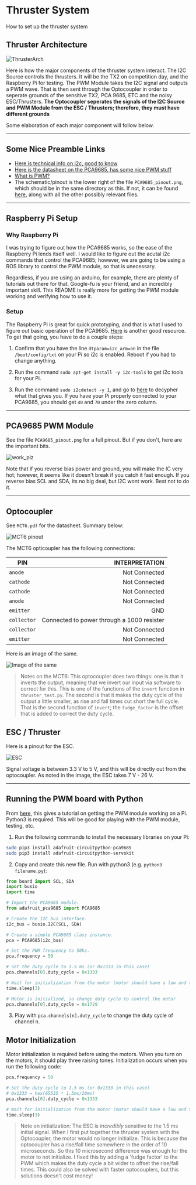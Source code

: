 # Thruster System

How to set up the thruster system

## Thruster Architecture

![ThrusterArch](images/ThrusterArchitecture.png)

Here is how the major components of the thruster system interact. The I2C Source controls the thrusters. It will be the TX2 on competition day, and the Raspberry Pi for testing. The PWM Module takes the I2C signal and outputs a PWM wave. That is then sent through the Optocoupler in order to seperate grounds of the sensitive TX2, PCA 9685, ETC and the noisy ESC/Thrusters. **The Optocoupler seperates the signals of the I2C Source and PWM Module from the ESC / Thrusters; therefore, they must have different grounds**

Some elaboration of each major component will follow below.

---

## Some Nice Preamble Links

* [Here is technical info on i2c, good to know](https://i2c.info)
* [Here is the datasheet on the PCA9685, has some nice PWM stuff](https://github.com/kotachang/UBCSubbots/blob/master/PWM/PCA9685.pdf)
* [What is PWM?](https://en.wikipedia.org/wiki/Pulse-width_modulation)
* The schematic/pinout is the lower right of the file `PCA9685_pinout.png`, which should be in the same directory as this. If not, it can be found [here](https://learn.adafruit.com/16-channel-pwm-servo-driver/downloads), along with all the other possibly relevant files.

---

## Raspberry Pi Setup

### Why Raspberry Pi

I was trying to figure out how the PCA9685 works, so the ease of the Raspberry Pi lends itself well. I would like to figure out the acutal i2c commands that control the PCA9685; however, we are going to be using a ROS library to control the PWM module, so that is unecessary.

Regardless, if you are using an arduino, for example, there are plenty of tutorials out there for that. Google-fu is your friend, and an incredibly important skill. This README is really more for getting the PWM module working and verifying how to use it.

### Setup

The Raspberry Pi is great for quick prototyping, and that is what I used to figure out basic operation of the PCA9685. [Here](https://pinout.xyz/pinout/i2c) is another good resource. To get that going, you have to do a couple steps:

1. Confirm that you have the line `dtparam=i2c_arm=on` in the file `/boot/config/txt` on your Pi so i2c is enabled. Reboot if you had to change anything.

2. Run the command `sudo apt-get install -y i2c-tools` to get i2c tools for your Pi.

3. Run the command `sudo i2cdetect -y 1`, and go to [here](https://man.cx/i2cdetect) to decypher what that gives you. If you have your Pi properly connected to your PCA9685, you should get `40` and `70` under the zero column.

---

## PCA9685 PWM Module

See the file `PCA9685_pinout.png` for a full pinout. But if you don't, here are the important bits.

![work_plz](images/pinout_irl.JPG)

Note that if you reverse bias power and ground, you will make the IC very hot; however, it seems like it doesn't break if you catch it fast enough. If you reverse bias SCL and SDA, its no big deal, but I2C wont work. Best not to do it.

---

## Optocoupler

See `MCT6.pdf` for the datasheet. Summary below:

![MCT6 pinout](images/MCT6.png)

The MCT6 opticoupler has the following connections:

| PIN |                      INTERPRETATION |
|-----|------------------------------------:|
| `anode`    |                       Not Connected |
| `cathode`  |                       Not Connected |
| `cathode`  |                       Not Connected |
| `anode`    |                       Not Connected |
| `emitter`  |                                 GND |
| `collector`|Connected to power through a 1000 resister |
| `collector`|                       Not Connected |
| `emitter`  |                       Not Connected |

Here is an image of the same.

![Image of the same](images/MCT6_IRL.JPG)

> Notes on the MCT6: This optocoupler does two things: one is that it inverts the output, meaning that we invert our input via software to correct for this. This is one of the functions of the `invert` function in `thruster_test.py`. The second is that it makes the duty cycle of the output a little smaller, as rise and fall times cut short the full cycle. That is the second function of `invert`; the `fudge_factor` is the offset that is added to correct the duty cycle.

## ESC / Thruster

Here is a pinout for the ESC.

![ESC](images/ESC_pinout.png)

Signal voltage is between 3.3 V to 5 V, and this will be directly out from the optocoupler. As noted in the image, the ESC takes 7 V - 26 V.

---

## Running the PWM board with Python

From [here](https://learn.adafruit.com/16-channel-pwm-servo-driver?view=all), this gives a tutorial on getting the PWM module working on a Pi. Python3 is required. This will be good for playing with the PWM module, testing, etc.

1. Run the following commands to install the necessary libraries on your Pi:

```sh
sudo pip3 install adafruit-circuitpython-pca9685
sudo pip3 install adafruit-circuitpython-servokit
```

2. Copy and create this new file. Run with python3 (e.g. `python3 filename.py`):

```python
from board import SCL, SDA
import busio
import time

# Import the PCA9685 module.
from adafruit_pca9685 import PCA9685

# Create the I2C bus interface.
i2c_bus = busio.I2C(SCL, SDA)

# Create a simple PCA9685 class instance.
pca = PCA9685(i2c_bus)

# Set the PWM frequency to 50hz.
pca.frequency = 50

# Set the duty cycle to 1.5 ms (or 0x1333 in this case)
pca.channels[0].duty_cycle = 0x1333

# Wait for initialization from the motor (motor should have a low and then a high beep)
time.sleep(3)

# Motor is initialized, so change duty cycle to control the motor
pca.channels[0].duty_cycle = 0x1729
```

3. Play with  `pca.channels[n].duty_cycle` to change the duty cycle of channel n.

## Motor Initialization

Motor initialization is required before using the motors. When you turn on the motors, it should play three raising tones. Initialization occurs when you run the following code:

```python
pca.frequency = 50

# Set the duty cycle to 1.5 ms (or 0x1333 in this case)
# 0x1333 = hex(65535 * 1.5ms/20ms)
pca.channels[0].duty_cycle = 0x1333

# Wait for initialization from the motor (motor should have a low and then a high beep)
time.sleep(3)
```

> Note on initialization: The ESC is _incredibly_ sensitive to the 1.5 ms initial signal. When I first put together the thruster system with the Optocoupler, the motor would no longer initialize. This is because the optocoupler has a rise/fall time somewhere in the order of 10 microseconds. So this 10 microsecond difference was enough for the motor to not initialize. I fixed this by adding a 'fudge factor' to the PWM which makes the duty cycle a bit wider to offset the rise/fall times. This could also be solved with faster optocouplers, but this solutions doesn't cost money!
